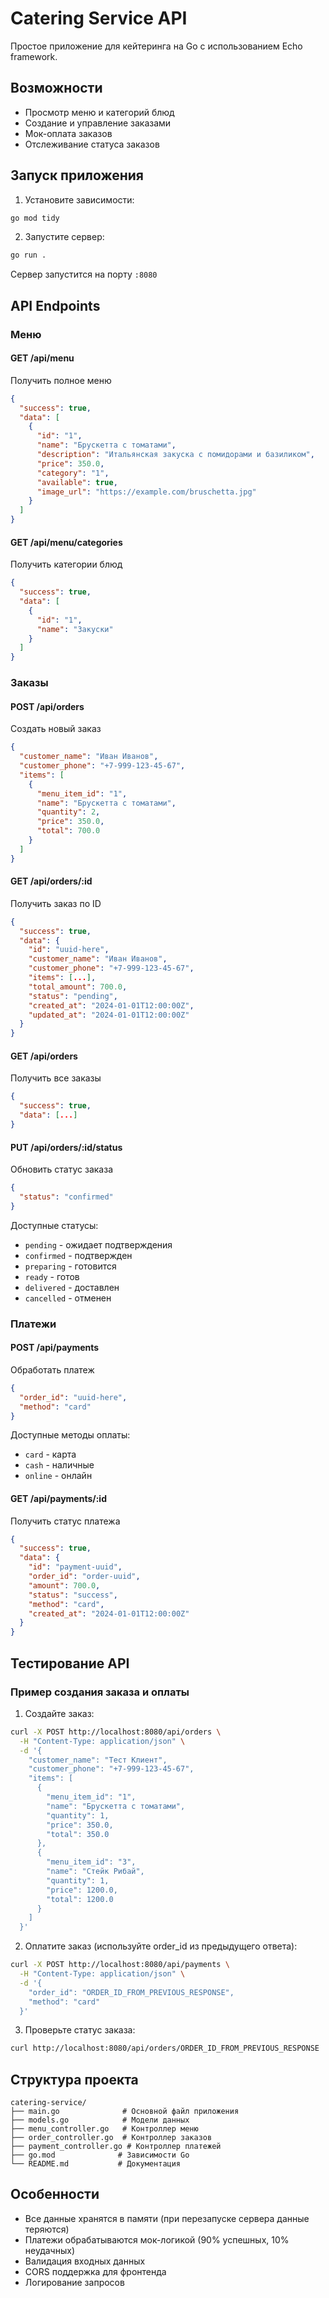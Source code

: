 # Catering Service API

Простое приложение для кейтеринга на Go с использованием Echo framework.

## Возможности

- Просмотр меню и категорий блюд
- Создание и управление заказами
- Мок-оплата заказов
- Отслеживание статуса заказов

## Запуск приложения

1. Установите зависимости:
```bash
go mod tidy
```

2. Запустите сервер:
```bash
go run .
```

Сервер запустится на порту `:8080`

## API Endpoints

### Меню

#### GET /api/menu
Получить полное меню
```json
{
  "success": true,
  "data": [
    {
      "id": "1",
      "name": "Брускетта с томатами",
      "description": "Итальянская закуска с помидорами и базиликом",
      "price": 350.0,
      "category": "1",
      "available": true,
      "image_url": "https://example.com/bruschetta.jpg"
    }
  ]
}
```

#### GET /api/menu/categories
Получить категории блюд
```json
{
  "success": true,
  "data": [
    {
      "id": "1",
      "name": "Закуски"
    }
  ]
}
```

### Заказы

#### POST /api/orders
Создать новый заказ
```json
{
  "customer_name": "Иван Иванов",
  "customer_phone": "+7-999-123-45-67",
  "items": [
    {
      "menu_item_id": "1",
      "name": "Брускетта с томатами",
      "quantity": 2,
      "price": 350.0,
      "total": 700.0
    }
  ]
}
```

#### GET /api/orders/:id
Получить заказ по ID
```json
{
  "success": true,
  "data": {
    "id": "uuid-here",
    "customer_name": "Иван Иванов",
    "customer_phone": "+7-999-123-45-67",
    "items": [...],
    "total_amount": 700.0,
    "status": "pending",
    "created_at": "2024-01-01T12:00:00Z",
    "updated_at": "2024-01-01T12:00:00Z"
  }
}
```

#### GET /api/orders
Получить все заказы
```json
{
  "success": true,
  "data": [...]
}
```

#### PUT /api/orders/:id/status
Обновить статус заказа
```json
{
  "status": "confirmed"
}
```

Доступные статусы:
- `pending` - ожидает подтверждения
- `confirmed` - подтвержден
- `preparing` - готовится
- `ready` - готов
- `delivered` - доставлен
- `cancelled` - отменен

### Платежи

#### POST /api/payments
Обработать платеж
```json
{
  "order_id": "uuid-here",
  "method": "card"
}
```

Доступные методы оплаты:
- `card` - карта
- `cash` - наличные
- `online` - онлайн

#### GET /api/payments/:id
Получить статус платежа
```json
{
  "success": true,
  "data": {
    "id": "payment-uuid",
    "order_id": "order-uuid",
    "amount": 700.0,
    "status": "success",
    "method": "card",
    "created_at": "2024-01-01T12:00:00Z"
  }
}
```

## Тестирование API

### Пример создания заказа и оплаты

1. Создайте заказ:
```bash
curl -X POST http://localhost:8080/api/orders \
  -H "Content-Type: application/json" \
  -d '{
    "customer_name": "Тест Клиент",
    "customer_phone": "+7-999-123-45-67",
    "items": [
      {
        "menu_item_id": "1",
        "name": "Брускетта с томатами",
        "quantity": 1,
        "price": 350.0,
        "total": 350.0
      },
      {
        "menu_item_id": "3",
        "name": "Стейк Рибай",
        "quantity": 1,
        "price": 1200.0,
        "total": 1200.0
      }
    ]
  }'
```

2. Оплатите заказ (используйте order_id из предыдущего ответа):
```bash
curl -X POST http://localhost:8080/api/payments \
  -H "Content-Type: application/json" \
  -d '{
    "order_id": "ORDER_ID_FROM_PREVIOUS_RESPONSE",
    "method": "card"
  }'
```

3. Проверьте статус заказа:
```bash
curl http://localhost:8080/api/orders/ORDER_ID_FROM_PREVIOUS_RESPONSE
```

## Структура проекта

```
catering-service/
├── main.go              # Основной файл приложения
├── models.go            # Модели данных
├── menu_controller.go   # Контроллер меню
├── order_controller.go  # Контроллер заказов
├── payment_controller.go # Контроллер платежей
├── go.mod              # Зависимости Go
└── README.md           # Документация
```

## Особенности

- Все данные хранятся в памяти (при перезапуске сервера данные теряются)
- Платежи обрабатываются мок-логикой (90% успешных, 10% неудачных)
- Валидация входных данных
- CORS поддержка для фронтенда
- Логирование запросов
